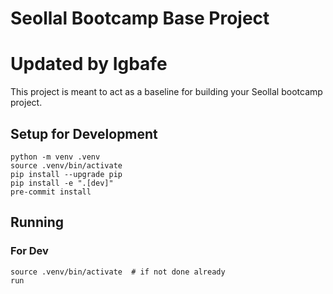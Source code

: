 # Seollal Bootcamp Base Project

# Updated by Igbafe

This project is meant to act as a baseline for building your Seollal bootcamp project.

## Setup for Development

```shell
python -m venv .venv
source .venv/bin/activate
pip install --upgrade pip
pip install -e ".[dev]"
pre-commit install
```

## Running

### For Dev

```shell
source .venv/bin/activate  # if not done already
run
```
